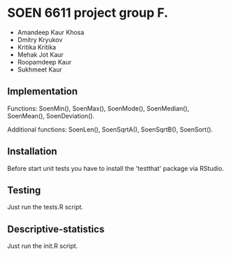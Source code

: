 # SOEN 6611 project group F.
* Amandeep Kaur Khosa
* Dmitry Kryukov
* Kritika Kritika
* Mehak Jot Kaur
* Roopamdeep Kaur
* Sukhmeet Kaur
## Implementation
Functions: SoenMin(), SoenMax(), SoenMode(), SoenMedian(), SoenMean(), SoenDeviation().

Additional functions: SoenLen(), SoenSqrtA(), SoenSqrtB(), SoenSort().

## Installation
Before start unit tests you have to install the 'testthat' package via RStudio.

## Testing
Just run the tests.R script.

## Descriptive-statistics
Just run the init.R script.
